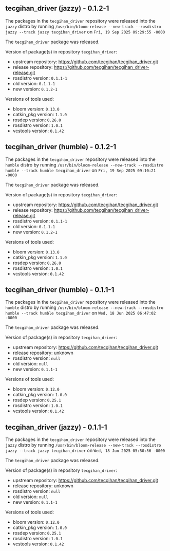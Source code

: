 ## tecgihan_driver (jazzy) - 0.1.2-1

The packages in the `tecgihan_driver` repository were released into the `jazzy` distro by running `/usr/bin/bloom-release --new-track --rosdistro jazzy --track jazzy tecgihan_driver` on `Fri, 19 Sep 2025 09:29:55 -0000`

The `tecgihan_driver` package was released.

Version of package(s) in repository `tecgihan_driver`:

- upstream repository: https://github.com/tecgihan/tecgihan_driver.git
- release repository: https://github.com/tecgihan/tecgihan_driver-release.git
- rosdistro version: `0.1.1-1`
- old version: `0.1.1-1`
- new version: `0.1.2-1`

Versions of tools used:

- bloom version: `0.13.0`
- catkin_pkg version: `1.1.0`
- rosdep version: `0.26.0`
- rosdistro version: `1.0.1`
- vcstools version: `0.1.42`


## tecgihan_driver (humble) - 0.1.2-1

The packages in the `tecgihan_driver` repository were released into the `humble` distro by running `/usr/bin/bloom-release --new-track --rosdistro humble --track humble tecgihan_driver` on `Fri, 19 Sep 2025 09:10:21 -0000`

The `tecgihan_driver` package was released.

Version of package(s) in repository `tecgihan_driver`:

- upstream repository: https://github.com/tecgihan/tecgihan_driver.git
- release repository: https://github.com/tecgihan/tecgihan_driver-release.git
- rosdistro version: `0.1.1-1`
- old version: `0.1.1-1`
- new version: `0.1.2-1`

Versions of tools used:

- bloom version: `0.13.0`
- catkin_pkg version: `1.1.0`
- rosdep version: `0.26.0`
- rosdistro version: `1.0.1`
- vcstools version: `0.1.42`


## tecgihan_driver (humble) - 0.1.1-1

The packages in the `tecgihan_driver` repository were released into the `humble` distro by running `/usr/bin/bloom-release --new-track --rosdistro humble --track humble tecgihan_driver` on `Wed, 18 Jun 2025 06:47:02 -0000`

The `tecgihan_driver` package was released.

Version of package(s) in repository `tecgihan_driver`:

- upstream repository: https://github.com/tecgihan/tecgihan_driver.git
- release repository: unknown
- rosdistro version: `null`
- old version: `null`
- new version: `0.1.1-1`

Versions of tools used:

- bloom version: `0.12.0`
- catkin_pkg version: `1.0.0`
- rosdep version: `0.25.1`
- rosdistro version: `1.0.1`
- vcstools version: `0.1.42`


## tecgihan_driver (jazzy) - 0.1.1-1

The packages in the `tecgihan_driver` repository were released into the `jazzy` distro by running `/usr/bin/bloom-release --new-track --rosdistro jazzy --track jazzy tecgihan_driver` on `Wed, 18 Jun 2025 05:50:56 -0000`

The `tecgihan_driver` package was released.

Version of package(s) in repository `tecgihan_driver`:

- upstream repository: https://github.com/tecgihan/tecgihan_driver.git
- release repository: unknown
- rosdistro version: `null`
- old version: `null`
- new version: `0.1.1-1`

Versions of tools used:

- bloom version: `0.12.0`
- catkin_pkg version: `1.0.0`
- rosdep version: `0.25.1`
- rosdistro version: `1.0.1`
- vcstools version: `0.1.42`


